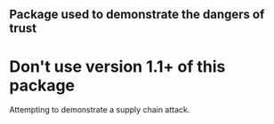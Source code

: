 ## Package used to demonstrate the dangers of trust ##
# Don't use version 1.1+ of this package #

Attempting to demonstrate a supply chain attack.